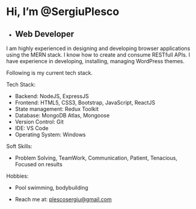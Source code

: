# Hi, I’m @SergiuPlesco
- ## Web Developer
<!---
SergiuPlesco/SergiuPlesco is a ✨ special ✨ repository because its `README.md` (this file) appears on your GitHub profile.
You can click the Preview link to take a look at your changes.
--->
<!-- 2+ years of experience in designing and developing scalable and highly available software­-​as­-​a­​service applications using Java stack.  I am always open in working with new tech stack. Following are my current tech stack. -->
I am highly experienced in designing and developing browser applications using the MERN stack. I know how to create and consume RESTfull APIs. I have experience in developing, installing, managing WordPress themes.

Following is my current tech stack.

Tech Stack:

- Backend: NodeJS, ExpressJS
- Frontend: HTML5, CSS3, Bootstrap, JavaScript, ReactJS
- State management: Redux Toolkit
- Database: MongoDB Atlas, Mongoose
- Version Control: Git
- IDE: VS Code
- Operating System: Windows

Soft Skills:

- Problem Solving, TeamWork, Communication, Patient, Tenacious, Focused on results

Hobbies: 

- Pool swimming, bodybuilding

- Reach me at: plescosergiu@gmail.com
